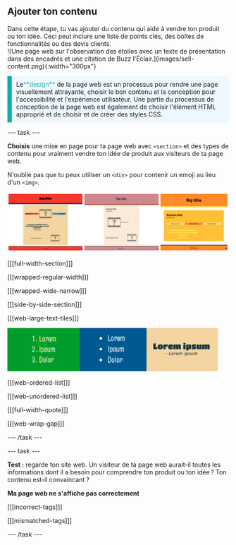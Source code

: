 ## Ajouter ton contenu

<div style="display: flex; flex-wrap: wrap">
<div style="flex-basis: 200px; flex-grow: 1; margin-right: 15px;">
Dans cette étape, tu vas ajouter du contenu qui aide à vendre ton produit ou ton idée. Ceci peut inclure une liste de points clés, des boîtes de fonctionnalités ou des devis clients. 
</div></div>

<div>
![Une page web sur l'observation des étoiles avec un texte de présentation dans des encadrés et une citation de Buzz l'Éclair.](images/sell-content.png){:width="300px"}
</div>
</div>

<p style="border-left: solid; border-width:10px; border-color: #0faeb0; background-color: aliceblue; padding: 10px;">
Le<span style="color: #0faeb0">**design**</span> de la page web est un processus pour rendre une page visuellement attrayante, choisir le bon contenu et la conception pour l'accessibilité et l'expérience utilisateur. Une partie du processus de conception de la page web est également de choisir l'élément HTML approprié et de choisir et de créer des styles CSS.  
</p>

\--- task ---

**Choisis** une mise en page pour ta page web avec `<section>` et des types de contenu pour vraiment vendre ton idée de produit aux visiteurs de ta page web.

N'oublie pas que tu peux utiliser un `<div>` pour contenir un emoji au lieu d'un `<img>`.

![Un exemple de bande contenant une liste ordonnée, une liste non ordonnée et une citation.](images/example-layouts.png)

[[[full-width-section]]]

[[[wrapped-regular-width]]]

[[[wrapped-wide-narrow]]]

[[[side-by-side-section]]]

[[[web-large-text-tiles]]]

![Un exemple de bande contenant une liste ordonnée, une liste non ordonnée et une citation.](images/list-quote-example.png)

[[[web-ordered-list]]]

[[[web-unordered-list]]]

[[[full-width-quote]]]

[[[web-wrap-gap]]]

\--- /task ---

\--- task ---

**Test :** regarde ton site web. Un visiteur de ta page web aurait-il toutes les informations dont il a besoin pour comprendre ton produit ou ton idée ? Ton contenu est-il convaincant ?

**Ma page web ne s'affiche pas correctement**

[[[incorrect-tags]]]

[[[mismatched-tags]]]

\--- /task ---
